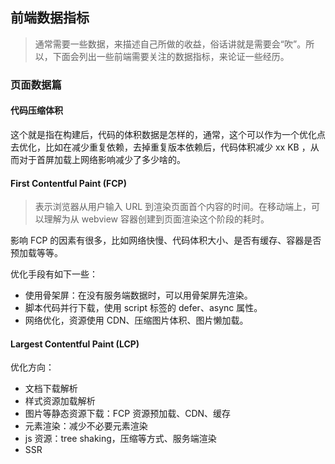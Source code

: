 ## 前端数据指标

> 通常需要一些数据，来描述自己所做的收益，俗话讲就是需要会“吹”。所以，下面会列出一些前端需要关注的数据指标，来论证一些经历。

### 页面数据篇

#### 代码压缩体积

这个就是指在构建后，代码的体积数据是怎样的，通常，这个可以作为一个优化点去优化，比如在减少重复依赖，去掉重复版本依赖后，代码体积减少 xx KB ，从而对于首屏加载上网络影响减少了多少啥的。

#### First Contentful Paint (FCP)

> 表示浏览器从用户输入 URL 到渲染页面首个内容的时间。在移动端上，可以理解为从 webview 容器创建到页面渲染这个阶段的耗时。

影响 FCP 的因素有很多，比如网络快慢、代码体积大小、是否有缓存、容器是否预加载等等。

优化手段有如下一些：

- 使用骨架屏：在没有服务端数据时，可以用骨架屏先渲染。
- 脚本代码并行下载，使用 script 标签的 defer、async 属性。
- 网络优化，资源使用 CDN、压缩图片体积、图片懒加载。

#### Largest Contentful Paint (LCP)

优化方向：

- 文档下载解析
- 样式资源加载解析
- 图片等静态资源下载：FCP 资源预加载、CDN、缓存
- 元素渲染：减少不必要元素渲染
- js 资源：tree shaking，压缩等方式、服务端渲染
- SSR
